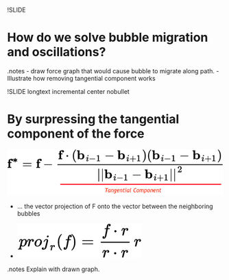 !SLIDE

# How do we solve bubble migration and oscillations?

.notes - draw force graph that would cause bubble to migrate along path.
-Illustrate how removing tangential component works

!SLIDE longtext incremental center nobullet

# By surpressing the tangential component of the force

![tangeq](tangeq1.png)

- ... the vector projection of F onto the vector between the neighboring bubbles

- ![vecproj](vecproj.png)

.notes Explain with drawn graph.